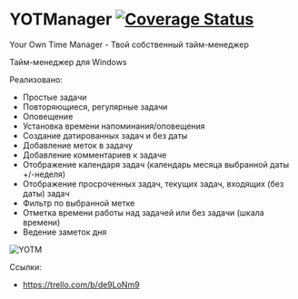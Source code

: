 # YOTManager [![Coverage Status](https://coveralls.io/repos/github/HemulGM/YOT-Manager/badge.svg?branch=master)](https://coveralls.io/github/HemulGM/YOT-Manager?branch=master)

Your Own Time Manager - Твой собственный тайм-менеджер

Тайм-менеджер для Windows

Реализовано:
- Простые задачи
- Повторяющиеся, регулярные задачи
- Оповещение
- Установка времени напоминания/оповещения
- Создание датированных задач и без даты
- Добавление меток в задачу
- Добавление комментариев к задаче
- Отображение календаря задач (календарь месяца выбранной даты +/-неделя)
- Отображение просроченных задач, текущих задач, входящих (без даты) задач
- Фильтр по выбранной метке
- Отметка времени работы над задачей или без задачи (шкала времени)
- Ведение заметок дня

![YOTM](https://hemulgm.ru/images/yotm.png)

Ссылки:
- https://trello.com/b/de9LoNm9

